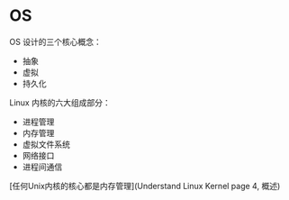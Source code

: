 # OS

OS 设计的三个核心概念：
- 抽象
- 虚拟
- 持久化

Linux 内核的六大组成部分：
- 进程管理
- 内存管理
- 虚拟文件系统
- 网络接口
- 进程间通信

[任何Unix内核的核心都是内存管理](Understand Linux Kernel page 4, 概述)